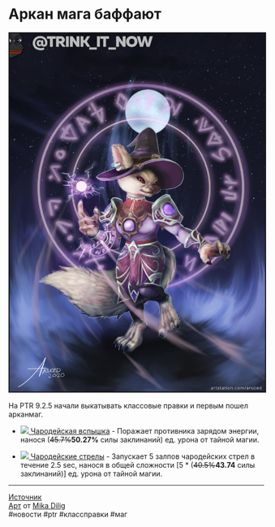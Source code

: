 # Аркан мага баффают

<center>
<img src=https://raw.githubusercontent.com/MagicalCow/TrinkIT-News/main/Sources/Assets/WH327187/WH327187-1.jpg float=center border=2>
</center>  

На PTR 9.2.5 начали выкатывать классовые правки и первым пошел арканмаг.

- [![](https://wow.zamimg.com/images/wow/icons/tiny/spell_arcane_blast.gif) Чародейская вспышка](https://ru.wowhead.com/spell=30451) - Поражает противника зарядом энергии, нанося (~~45.7%~~**50.27%** силы заклинаний) ед. урона от тайной магии.

- [![](https://wow.zamimg.com/images/wow/icons/tiny/spell_nature_starfall.gif) Чародейские стрелы](https://ru.wowhead.com/spell=7268/) - Запускает 5 залпов чародейских стрел в течение 2.5 sec, нанося в общей сложности [5 * (~~40.5%~~**43.74** силы заклинаний)] ед. урона от тайной магии.

---
[Источник](https://www.wowhead.com/news/WH327187.md)  
[Арт](https://www.artstation.com/artwork/rAJ3Ge) от [Mika Dilig](https://www.artstation.com/aruced)  
#новости #ptr #классправки #маг